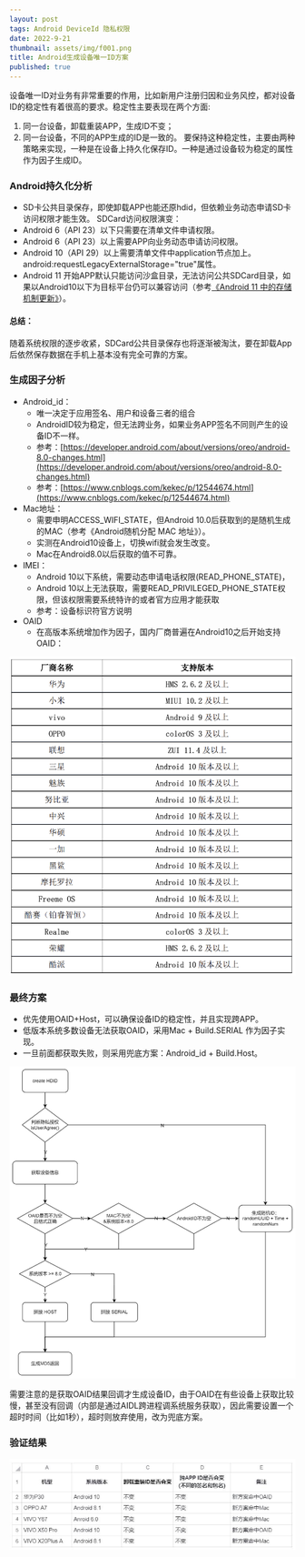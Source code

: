 ```yaml
---
layout: post
tags: Android DeviceId 隐私权限
date: 2022-9-21
thumbnail: assets/img/f001.png
title: Android生成设备唯一ID方案
published: true
---
```


设备唯一ID对业务有非常重要的作用，比如新用户注册归因和业务风控，都对设备ID的稳定性有着很高的要求。稳定性主要表现在两个方面:
1. 同一台设备，卸载重装APP，生成ID不变；
2. 同一台设备，不同的APP生成的ID是一致的。
要保持这种稳定性，主要由两种策略来实现，一种是在设备上持久化保存ID。一种是通过设备较为稳定的属性作为因子生成ID。

<!--more-->

### Android持久化分析
- SD卡公共目录保存，即使卸载APP也能还原hdid，但依赖业务动态申请SD卡访问权限才能生效。
SDCard访问权限演变：
- Android 6（API 23）以下只需要在清单文件申请权限。
- Android 6（API 23）以上需要APP向业务动态申请访问权限。
- Android 10（API 29）以上需要清单文件中application节点加上。android:requestLegacyExternalStorage="true"属性。
- Android 11 开始APP默认只能访问沙盒目录，无法访问公共SDCard目录，如果以Android10以下为目标平台仍可以兼容访问（参考[《Android 11 中的存储机制更新》](https://developer.android.com/about/versions/11/privacy/storage?hl=zh-cn)）。

#### 总结：
随着系统权限的逐步收紧，SDCard公共目录保存也将逐渐被淘汰，要在卸载App后依然保存数据在手机上基本没有完全可靠的方案。

### 生成因子分析
- Android_id：
  - 唯一决定于应用签名、用户和设备三者的组合
  - AndroidID较为稳定，但无法跨业务，如果业务APP签名不同则产生的设备ID不一样。
  - 参考：[https://developer.android.com/about/versions/oreo/android-8.0-changes.html](https://developer.android.com/about/versions/oreo/android-8.0-changes.html)
  - 参考：[https://www.cnblogs.com/kekec/p/12544674.html](https://www.cnblogs.com/kekec/p/12544674.html)
- Mac地址：
  - 需要申明ACCESS_WIFI_STATE，但Android 10.0后获取到的是随机生成的MAC（参考《Android随机分配 MAC 地址》）。
  - 实测在Android10设备上，切换wifi就会发生改变。
  - Mac在Android8.0以后获取的值不可靠。
- IMEI：
  - Android 10以下系统，需要动态申请电话权限(READ_PHONE_STATE)，
  - Android 10以上无法获取，需要READ_PRIVILEGED_PHONE_STATE权限，但该权限需要系统特许的或者官方应用才能获取
  - 参考：设备标识符官方说明
- OAID
  - 在高版本系统增加作为因子，国内厂商普遍在Android10之后开始支持OAID：
<div>    
	<img src="https://raw.githubusercontent.com/ruilin/blog/master/assets/img/d002.png"/>
</div>

### 最终方案
- 优先使用OAID+Host，可以确保设备ID的稳定性，并且实现跨APP。
- 低版本系统多数设备无法获取OAID，采用Mac + Build.SERIAL 作为因子实现。
- 一旦前面都获取失败，则采用兜底方案：Android_id + Build.Host。

<div>    
	<img src="https://raw.githubusercontent.com/ruilin/blog/master/assets/img/d003.jpg" style="width: 600px"/>
</div>

需要注意的是获取OAID结果回调才生成设备ID，由于OAID在有些设备上获取比较慢，甚至没有回调（内部是通过AIDL跨进程调系统服务获取），因此需要设置一个超时时间（比如1秒），超时则放弃使用，改为兜底方案。

### 验证结果
<div>    
	<img src="https://raw.githubusercontent.com/ruilin/blog/master/assets/img/d005.jpg"/>
</div>


